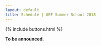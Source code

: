```yaml
---
layout: default
title: Schedule | UEF Summer School 2018
---
```


{% include buttons.html %}

**To be announced.**

